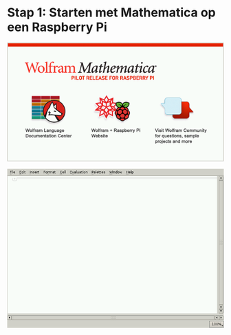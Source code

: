 # Stap 1: Starten met Mathematica op een Raspberry Pi

![Welkomscherm van Mathematica](welkom1.png)

![Welkomscherm van Mathematica](welkom2.png)